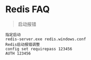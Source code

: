 # Redis FAQ

> 启动报错

```
指定启动
redis-server.exe redis.windows.conf
Redis启动报错调整
config set requirepass 123456
AUTH 123456
```

